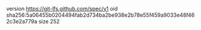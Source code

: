 version https://git-lfs.github.com/spec/v1
oid sha256:5a06455b0204494fab2d734ba2be938e2b78e55f459a9033e48f462c3e2a779a
size 252
